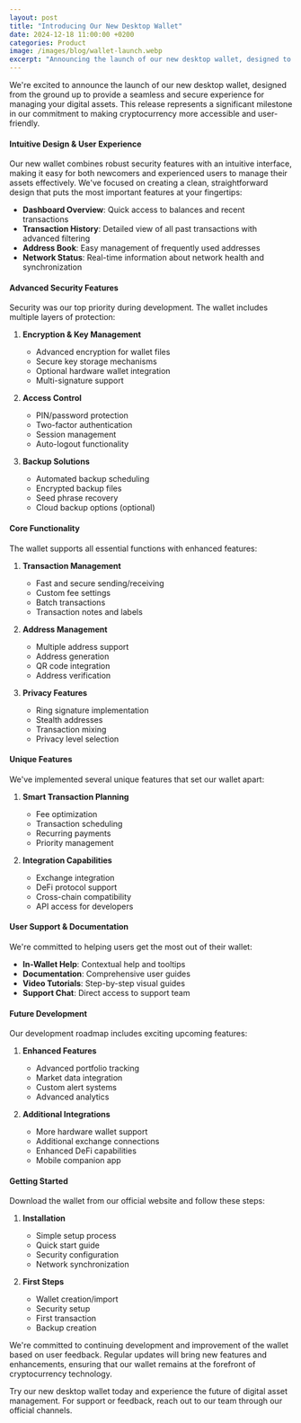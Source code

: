 ```yaml
---
layout: post
title: "Introducing Our New Desktop Wallet"
date: 2024-12-18 11:00:00 +0200
categories: Product
image: /images/blog/wallet-launch.webp
excerpt: "Announcing the launch of our new desktop wallet, designed to provide a seamless and secure experience for managing your digital assets."
---
```


We're excited to announce the launch of our new desktop wallet, designed from the ground up to provide a seamless and secure experience for managing your digital assets. This release represents a significant milestone in our commitment to making cryptocurrency more accessible and user-friendly.

#### Intuitive Design & User Experience

Our new wallet combines robust security features with an intuitive interface, making it easy for both newcomers and experienced users to manage their assets effectively. We've focused on creating a clean, straightforward design that puts the most important features at your fingertips:

- **Dashboard Overview**: Quick access to balances and recent transactions
- **Transaction History**: Detailed view of all past transactions with advanced filtering
- **Address Book**: Easy management of frequently used addresses
- **Network Status**: Real-time information about network health and synchronization

#### Advanced Security Features

Security was our top priority during development. The wallet includes multiple layers of protection:

1. **Encryption & Key Management**
   - Advanced encryption for wallet files
   - Secure key storage mechanisms
   - Optional hardware wallet integration
   - Multi-signature support

2. **Access Control**
   - PIN/password protection
   - Two-factor authentication
   - Session management
   - Auto-logout functionality

3. **Backup Solutions**
   - Automated backup scheduling
   - Encrypted backup files
   - Seed phrase recovery
   - Cloud backup options (optional)

#### Core Functionality

The wallet supports all essential functions with enhanced features:

1. **Transaction Management**
   - Fast and secure sending/receiving
   - Custom fee settings
   - Batch transactions
   - Transaction notes and labels

2. **Address Management**
   - Multiple address support
   - Address generation
   - QR code integration
   - Address verification

3. **Privacy Features**
   - Ring signature implementation
   - Stealth addresses
   - Transaction mixing
   - Privacy level selection

#### Unique Features

We've implemented several unique features that set our wallet apart:

1. **Smart Transaction Planning**
   - Fee optimization
   - Transaction scheduling
   - Recurring payments
   - Priority management

2. **Integration Capabilities**
   - Exchange integration
   - DeFi protocol support
   - Cross-chain compatibility
   - API access for developers

#### User Support & Documentation

We're committed to helping users get the most out of their wallet:

- **In-Wallet Help**: Contextual help and tooltips
- **Documentation**: Comprehensive user guides
- **Video Tutorials**: Step-by-step visual guides
- **Support Chat**: Direct access to support team

#### Future Development

Our development roadmap includes exciting upcoming features:

1. **Enhanced Features**
   - Advanced portfolio tracking
   - Market data integration
   - Custom alert systems
   - Advanced analytics

2. **Additional Integrations**
   - More hardware wallet support
   - Additional exchange connections
   - Enhanced DeFi capabilities
   - Mobile companion app

#### Getting Started

Download the wallet from our official website and follow these steps:

1. **Installation**
   - Simple setup process
   - Quick start guide
   - Security configuration
   - Network synchronization

2. **First Steps**
   - Wallet creation/import
   - Security setup
   - First transaction
   - Backup creation

We're committed to continuing development and improvement of the wallet based on user feedback. Regular updates will bring new features and enhancements, ensuring that our wallet remains at the forefront of cryptocurrency technology.

Try our new desktop wallet today and experience the future of digital asset management. For support or feedback, reach out to our team through our official channels.
